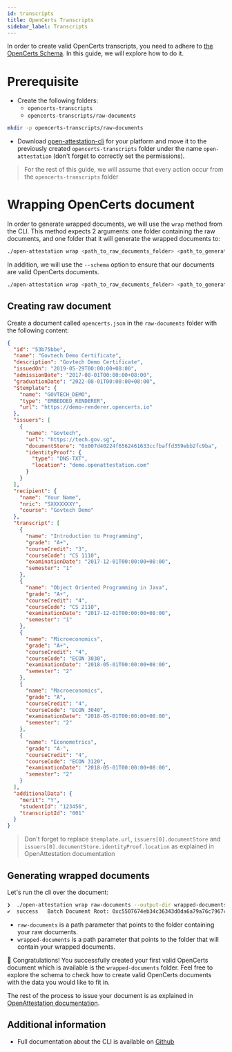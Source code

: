```yaml
---
id: transcripts
title: OpenCerts Transcripts
sidebar_label: Transcripts
---
```


In order to create valid OpenCerts transcripts, you need to adhere to [the OpenCerts Schema](https://schema.opencerts.io/transcripts/2.0). In this guide, we will explore how to do it.

# Prerequisite

- Create the following folders:
  - `opencerts-transcripts`
  - `opencerts-transcripts/raw-documents`

```bash
mkdir -p opencerts-transcripts/raw-documents
```

- Download [open-attestation-cli](https://openattestation.com/docs/component/open-attestation-cli) for your platform and move it to the previously created `opencerts-transcripts` folder under the name `open-attestation` (don't forget to correctly set the permissions).

> For the rest of this guide, we will assume that every action occur from the `opencerts-transcripts` folder

# Wrapping OpenCerts document

In order to generate wrapped documents, we will use the `wrap` method from the CLI. This method expects 2 arguments: one folder containing the raw documents, and one folder that it will generate the wrapped documents to:
```bash
./open-attestation wrap <path_to_raw_documents_folder> <path_to_generated_wrapped_documents_folder>
```

In addition, we will use the `--schema` option to ensure that our documents are valid  OpenCerts documents.


```bash
./open-attestation wrap <path_to_raw_documents_folder> <path_to_generated_wrapped_documents_folder> --schema <url_to_schema>
```

## Creating raw document

Create a document called `opencerts.json` in the `raw-documents` folder with the following content:

```json
{
  "id": "53b75bbe",
  "name": "Govtech Demo Certificate",
  "description": "Govtech Demo Certificate",
  "issuedOn": "2019-05-29T00:00:00+08:00",
  "admissionDate": "2017-08-01T00:00:00+08:00",
  "graduationDate": "2022-08-01T00:00:00+08:00",
  "$template": {
    "name": "GOVTECH_DEMO",
    "type": "EMBEDDED_RENDERER",
    "url": "https://demo-renderer.opencerts.io"
  },
  "issuers": [
    {
      "name": "Govtech",
      "url": "https://tech.gov.sg",
      "documentStore": "0x007d40224f6562461633ccfbaffd359ebb2fc9ba",
      "identityProof": {
        "type": "DNS-TXT",
        "location": "demo.openattestation.com"
      }
    }
  ],
  "recipient": {
    "name": "Your Name",
    "nric": "SXXXXXXXY",
    "course": "Govtech Demo"
  },
  "transcript": [
    {
      "name": "Introduction to Programming",
      "grade": "A+",
      "courseCredit": "3",
      "courseCode": "CS 1110",
      "examinationDate": "2017-12-01T00:00:00+08:00",
      "semester": "1"
    },
    {
      "name": "Object Oriented Programming in Java",
      "grade": "A+",
      "courseCredit": "4",
      "courseCode": "CS 2110",
      "examinationDate": "2017-12-01T00:00:00+08:00",
      "semester": "1"
    },
    {
      "name": "Microeconomics",
      "grade": "A+",
      "courseCredit": "4",
      "courseCode": "ECON 3030",
      "examinationDate": "2018-05-01T00:00:00+08:00",
      "semester": "2"
    },
    {
      "name": "Macroeconomics",
      "grade": "A",
      "courseCredit": "4",
      "courseCode": "ECON 3040",
      "examinationDate": "2018-05-01T00:00:00+08:00",
      "semester": "2"
    },
    {
      "name": "Econometrics",
      "grade": "A-",
      "courseCredit": "4",
      "courseCode": "ECON 3120",
      "examinationDate": "2018-05-01T00:00:00+08:00",
      "semester": "2"
    }
  ],
  "additionalData": {
    "merit": "Y",
    "studentId": "123456",
    "transcriptId": "001"
  }
}
```

> Don't forget to replace `$template.url`, `issuers[0].documentStore` and `issuers[0].documentStore.identityProof.location` as explained in OpenAttestation documentation

## Generating wrapped documents
Let's run the cli over the document:

```bash
❯  ./open-attestation wrap raw-documents --output-dir wrapped-documents --schema https://schema.opencerts.io/transcripts/2.1
✔  success   Batch Document Root: 0xc5507674eb34c36343d0da6a79a76c7967c5f3b1f7642c74ea822e7cff1b8a69
```
- `raw-documents` is a path parameter that points to the folder containing your raw documents.
- `wrapped-documents` is a path parameter that points to the folder that will contain your wrapped documents.

🎉 Congratulations! You successfully created your first valid OpenCerts document which is available is the `wrapped-documents` folder. Feel free to explore the schema to check how to create valid OpenCerts documents with the data you would like to fit in.

The rest of the process to issue your document is as explained in [OpenAttestation documentation](https://openattestation.com/docs/verifiable-document/issuing-document).

## Additional information
- Full documentation about the CLI is available on [Github](https://github.com/Open-Attestation/open-attestation-cli)
